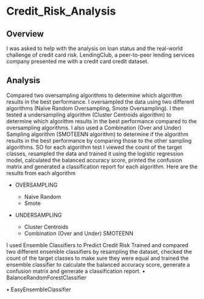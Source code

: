 # Credit_Risk_Analysis
## Overview
I was asked to help with the analysis on loan status and the real-world challenge of credit card risk.  LendingClub, a peer-to-peer lending services company presented me with a credit card credit dataset.

## Analysis
Compared two oversampling algorithms to determine which algorithm results in the best performance. I oversampled the data using two different algorithms (Naïve Random Oversampling, Smote Oversampling). I then tested a undersampling algorithm (Cluster Centroids algorithm) to determine which algorithm results in the best performance compared to the oversampling algorithms.  I also used a Combination (Over and Under) Sampling algorithm (SMOTEENN algorithm) to determine if the algorithm results in the best performance by comparing those to the other sampling algorithms. SO for each algorithm test I viewed the count of the target classes, resampled the data and trained it using the logistic regression model, calculated the balanced accuracy score, printed the confusion matrix and generated a classification report for each algorithm. 
Here are the results from each algorithm

* OVERSAMPLING
	* Naïve Random 
	* Smote 

* UNDERSAMPLING
  	* Cluster Centroids
 	 * Combination (Over and Under) SMOTEENN  

I used Ensemble Classifiers to Predict Credit Risk
Trained and compared two different ensemble classifiers by resampling the dataset, checked the count of the target classes to make sure they were equal and trained the ensemble classifier to calculate the balanced accuracy score, generate a confusion matrix and generate a classification report. 
•	BalanceRandomForestClassifier

•	EasyEnsembleClassifier


